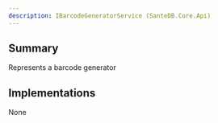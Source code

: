 ```yaml
---
description: IBarcodeGeneratorService (SanteDB.Core.Api)
---
```


## Summary
Represents a barcode generator

## Implementations

None

